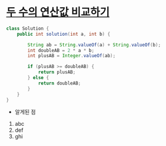 # [두 수의 연산값 비교하기](https://school.programmers.co.kr/learn/courses/30/lessons/181938)
```java
class Solution {
    public int solution(int a, int b) {

        String ab = String.valueOf(a) + String.valueOf(b);
        int doubleAB = 2 * a * b;
        int plusAB = Integer.valueOf(ab);

        if (plusAB >= doubleAB) {
            return plusAB;
        } else {
            return doubleAB;
        }
    }
}
```

- 알게된 점
1. abc
2. def
3. ghi